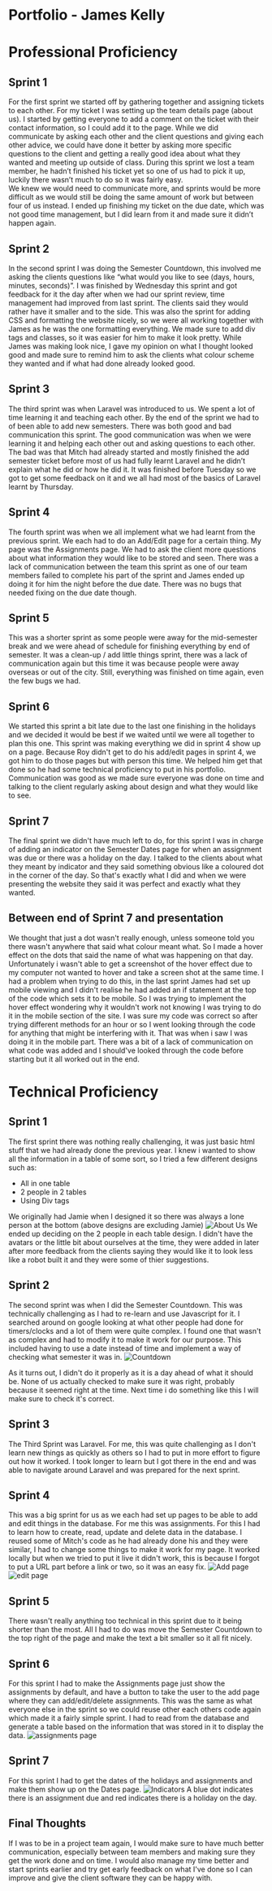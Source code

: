 # Portfolio - James Kelly

# Professional Proficiency

## Sprint 1
    
For the first sprint we started off by gathering together and assigning tickets to each other. 
For my ticket I was setting up the team details page (about us). 
I started by getting everyone to add a comment on the ticket with their contact information, so I could add it to the page. 
While we did communicate by asking each other and the client questions and giving each other advice, we could have done it better by asking more specific questions to the client and getting a really good idea about what they wanted and meeting up outside of class. 
During this sprint we lost a team member, he hadn’t finished his ticket yet so one of us had to pick it up, luckily there wasn’t much to do so it was fairly easy.  
We knew we would need to communicate more, and sprints would be more difficult as we would still be doing the same amount of work but between four of us instead. 
I ended up finishing my ticket on the due date, which was not good time management, but I did learn from it and made sure it didn’t happen again.

## Sprint 2

In the second sprint I was doing the Semester Countdown, this involved me asking the clients questions like “what would you like to see (days, hours, minutes, seconds)”. I was finished by Wednesday this sprint and got feedback for it the day after when we had our sprint review, time management had improved from last sprint. The clients said they would rather have it smaller and to the side. This was also the sprint for adding CSS and formatting the website nicely, so we were all working together with James as he was the one formatting everything. We made sure to add div tags and classes, so it was easier for him to make it look pretty. While James was making look nice, I gave my opinion on what I thought looked good and made sure to remind him to ask the clients what colour scheme they wanted and if what had done already looked good.

## Sprint 3

The third sprint was when Laravel was introduced to us. We spent a lot of time learning it and teaching each other. By the end of the sprint we had to of been able to add new semesters. There was both good and bad communication this sprint. The good communication was when we were learning it and helping each other out and asking questions to each other. The bad was that Mitch had already started and mostly finished the add semester ticket before most of us had fully learnt Laravel and he didn’t explain what he did or how he did it. 
It was finished before Tuesday so we got to get some feedback on it and we all had most of the basics of Laravel learnt by Thursday. 
   
## Sprint 4

The fourth sprint was when we all implement what we had learnt from the previous sprint. We each had to do an Add/Edit page for a certain thing. My page was the Assignments page. We had to ask the client more questions about what information they would like to be stored and seen. There was a lack of communication between the team this sprint as one of our team members failed to complete his part of the sprint and James ended up doing it for him the night before the due date. There was no bugs that needed fixing on the due date though. 

## Sprint 5

This was a shorter sprint as some people were away for the mid-semester break and we were ahead of schedule for finishing everything by end of semester. It was a clean-up / add little things sprint, there was a lack of communication again but this time it was because people were away overseas or out of the city. Still, everything was finished on time again, even the few bugs we had. 

## Sprint 6

We started this sprint a bit late due to the last one finishing in the holidays and we decided it would be best if we waited until we were all together to plan this one. This sprint was making everything we did in sprint 4 show up on a page. Because Roy didn't get to do his add/edit pages in sprint 4, we got him to do those pages but with person this time. We helped him get that done so he had some technical proficiency to put in his portfolio. Communication was good as we made sure everyone was done on time and talking to the client regularly asking about design and what they would like to see.

## Sprint 7

The final sprint we didn't have much left to do, for this sprint I was in charge of adding an indicator on the Semester Dates page for when an assignment was due or there was a holiday on the day. I talked to the clients about what they meant by indicator and they said something obvious like a coloured dot in the corner of the day. So that's exactly what I did and when we were presenting the website they said it was perfect and exactly what they wanted.

## Between end of Sprint 7 and presentation

We thought that just a dot wasn't really enough, unless someone told you there wasn't anywhere that said what colour meant what. So I made a hover effect on the dots that said the name of what was happening on that day. Unfortunately i wasn't able to get a screenshot of the hover effect due to my computer not wanted to hover and take a screen shot at the same time. I had a problem when trying to do this, in the last sprint James had set up mobile viewing and I didn't realise he had added an if statement at the top of the code which sets it to be mobile. So I was trying to implement the hover effect wondering why it wouldn't work not knowing I was trying to do it in the mobile section of the site. I was sure my code was correct so after trying different methods for an hour or so I went looking through the code for anything that might be interfering with it. That was when i saw I was doing it in the mobile part. There was a bit of a lack of communication on what code was added and I should've looked through the code before starting but it all worked out in the end.


# Technical Proficiency

## Sprint 1

The first sprint there was nothing really challenging, it was just basic html stuff that we had already done the previous year.
I knew i wanted to show all the information in a table of some sort, so I tried a few different designs such as:
- All in one table
- 2 people in 2 tables
- Using Div tags

We originally had Jamie when I designed it so there was always a lone person at the bottom (above designs are excluding Jamie)
<img src = "images/team.png" alt = "About Us" >
We ended up deciding on the 2 people in each table design. I didn't have the avatars or the little bit about ourselves at the time, they were added in later after more feedback from the clients saying they would like it to look less like a robot built it and they were some of thier suggestions.

## Sprint 2

The second sprint was when I did the Semester Countdown. This was technically challenging as I had to re-learn and use Javascript for it. I searched around on google looking at what other people had done for timers/clocks and a lot of them were quite complex. I found one that wasn't as complex and had to modify it to make it work for our purpose. This included having to use a date instead of time and implement a way of checking what semester it was in.
<img src = "images/countdown.png" alt = "Countdown" >

As it turns out, I didn't do it properly as it is a day ahead of what it should be. None of us actually checked to make sure it was right, probably because it seemed right at the time. Next time i do something like this I will make sure to check it's correct.

## Sprint 3

The Third Sprint was Laravel. For me, this was quite challenging as I don't learn new things as quickly as others so I had to put in more effort to figure out how it worked. I took longer to learn but I got there in the end and was able to navigate around Laravel and was prepared for the next sprint.

## Sprint 4

This was a big sprint for us as we each had set up pages to be able to add and edit things in the database. For me this was assignments. For this I had to learn how to create, read, update and delete data in the database. I reused some of Mitch's code as he had already done his and they were similar, I had to change some things to make it work for my page. It worked locally but when we tried to put it live it didn't work, this is because I forgot to put a URL part before a link or two, so it was an easy fix.
<img src = "images/add.png" alt = "Add page" >
<img src = "images/edit.png" alt = "edit page" >

## Sprint 5 

There wasn't really anything too technical in this sprint due to it being shorter than the most. All I had to do was move the Semester Countdown to the top right of the page and make the text a bit smaller so it all fit nicely.

## Sprint 6

For this sprint I had to make the Assignments page just show the assignments by default, and have a button to take the user to the add page where they can add/edit/delete assignments. This was the same as what everyone else in the sprint so we could reuse other each others code again which made it a fairly simple sprint. I had to read from the database and generate a table based on the information that was stored in it to display the data.
<img src = "images/assignments.png" alt = "assignments page" >

## Sprint 7

For this sprint I had to get the dates of the holidays and assignments and make them show up on the Dates page.
<img src = "images/dots.png" alt = "Indicators" >
A blue dot indicates there is an assignment due and red indicates there is a holiday on the day.

## Final Thoughts

If I was to be in a project team again, I would make sure to have much better communication, especially between team members and making sure they get the work done and on time. I would also manage my time better and start sprints earlier and try get early feedback on what I've done so I can improve and give the client software they can be happy with.
